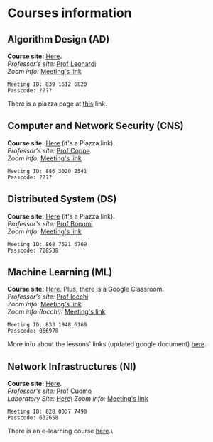 # Courses information

## Algorithm Design (AD)
**Course site:** [Here](https://sites.google.com/a/uniroma1.it/stefanoleonardi-eng/didattica/algorithm-desogn-2020-2021). \
*Professor's site:* [Prof Leonardi](https://sites.google.com/a/uniroma1.it/stefanoleonardi-eng/) \
*Zoom info:* [Meeting's link](https://uniroma1.zoom.us/j/83916126820?pwd=UXY0c0VZZGoyUk9zSVNSQnRWWVBTQT09)

```
Meeting ID: 839 1612 6820
Passcode: ????
```
There is a piazza page at [this](https://piazza.com/uniroma1.it/fall2020/ad20202021) link.

## Computer and Network Security (CNS)
**Course site:** [Here](https://piazza.com/uniroma1.it/fall2020/cns/info) (it's a Piazza link). \
*Professor's site:* [Prof Coppa](https://ecoppa.github.io/) \
*Zoom info:* [Meeting's link](https://uniroma1.zoom.us/j/88630202541?pwd=eVgxT3pORGFTQjBvUXpxVGViTUd1QT09)

```
Meeting ID: 886 3020 2541
Passcode: ????
```

## Distributed System (DS)
**Course site:** [Here](https://piazza.com/uniroma1.it/fall2020/1044419/info) (it's a Piazza link). \
*Professor's site:* [Prof Bonomi](https://bonomi.diag.uniroma1.it/) \
*Zoom info:* [Meeting's link](https://uniroma1.zoom.us/j/86875216769?pwd=d2tzRkUrSE1ob1hlUjMwa0NsT1BlQT09)

```
Meeting ID: 868 7521 6769
Passcode: 728538
```
## Machine Learning (ML)
**Course site:** [Here](https://sites.google.com/diag.uniroma1.it/machine-learning). Plus, there is a Google Classroom. \
*Professor's site:* [Prof Iocchi](https://sites.google.com/a/dis.uniroma1.it/iocchi/home) \
*Zoom info:* [Meeting's link](https://uniroma1.zoom.us/j/83319486168?pwd=cUxmK1phRzhoWTIvellXdDhuSVV3UT09) \
*Zoom info (Iocchi):* [Meeting's link](https://uniroma1.zoom.us/j/85909012464?pwd=OEdGMHNLM3lNWGF5R3VFaDdTcHZSUT09)

```
Meeting ID: 833 1948 6168
Passcode: 066978
```
More info about the lessons' links (updated google document) [here](https://docs.google.com/document/d/1etU5_Gu3_bxWv8zLEblufs1Ar8hGls8mSlS1mjQe3D8/edit?usp=sharing).

## Network Infrastructures (NI)
**Course site:** [Here](http://francescacuomo.site.uniroma1.it/didattica/network-infrastructures-20-21). \
*Professor's site:* [Prof Cuomo](http://francescacuomo.site.uniroma1.it/home) \
*Laboratory Site:* [Here](http://demons.netgroup.uniroma2.it/~marco/network_infrastructures/current/marr_minr/?)\
*Zoom info:* [Meeting's link](https://uniroma1.zoom.us/j/82800377490?pwd=ZTc2WG5vdGdrbDNoTVhIeDh0L2krdz09)

```
Meeting ID: 828 0037 7490
Passcode: 632658
```
There is an e-learning course [here](https://elearning.uniroma1.it/course/view.php?id=11878).\

<!---
Template:
## Algorithm Design (AD)
**Course site:** [Here](). \
*Professor's site:* [Prof]() \
*Zoom info:* [Meeting's link]()

```
Meeting ID: 
Passcode: 
```
-->
